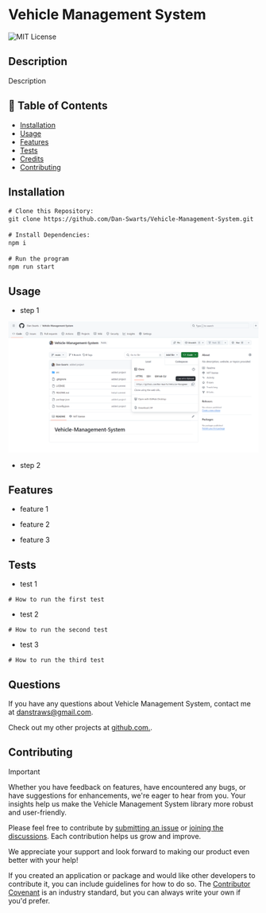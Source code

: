 # Vehicle Management System
![MIT License](https://img.shields.io/badge/License-MIT-green) 
## Description

Description

## 📁 Table of Contents
- [Installation](#installation)
- [Usage](#usage)
- [Features](#features)
- [Tests](#tests)
- [Credits](#credits)
- [Contributing](#contributing)

## Installation

```shell
# Clone this Repository:
git clone https://github.com/Dan-Swarts/Vehicle-Management-System.git

# Install Dependencies:
npm i

# Run the program 
npm run start

```

## Usage

- step 1

![Add a screenshot](assets/imgs/Screenshot%20(18).png)

- step 2

## Features

- feature 1

- feature 2

- feature 3

## Tests

- test 1
```shell
# How to run the first test

```
- test 2
```shell
# How to run the second test

```
- test 3
```shell
# How to run the third test

```

## Questions
If you have any questions about Vehicle Management System, contact me at danstraws@gmail.com.

Check out my other projects at [github.com.](https://github.com/Dan-Swarts?tab=repositories).


## Contributing

> [!IMPORTANT]
> Whether you have feedback on features, have encountered any bugs, or have suggestions for enhancements, we're eager to hear from you. Your insights help us make the Vehicle Management System library more robust and user-friendly.

Please feel free to contribute by [submitting an issue](https://github.com) or [joining the discussions](https://github.com). Each contribution helps us grow and improve.

We appreciate your support and look forward to making our product even better with your help!

If you created an application or package and would like other developers to contribute it, you can include guidelines for how to do so. The [Contributor Covenant](https://www.contributor-covenant.org/) is an industry standard, but you can always write your own if you'd prefer.
